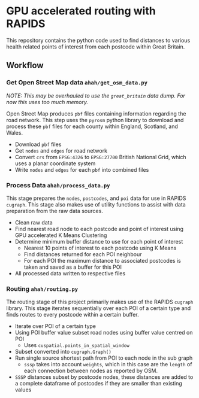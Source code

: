 # GPU accelerated routing with RAPIDS

This repository contains the python code used to find distances to various health related points of interest from each postcode within Great Britain.

## Workflow

### Get Open Street Map data `ahah/get_osm_data.py`

_NOTE: This may be overhauled to use the `great_britain` data dump. For now this uses too much memory._

Open Street Map produces `pbf` files containing information regarding the road network. This step uses the `pyrosm` python library to download and process these `pbf` files for each county within England, Scotland, and Wales.

* Download `pbf` files
* Get `nodes` and `edges` for road network
* Convert `crs` from `EPSG:4326` to `EPSG:27700` British National Grid, which uses a planar coordinate system
* Write `nodes` and `edges` for each `pbf` into combined files

### Process Data `ahah/process_data.py`

This stage prepares the `nodes`, `postcodes`, and `poi` data for use in RAPIDS `cugraph`. This stage also makes use of utility functions to assist with data preparation from the raw data sources.

* Clean raw data
* Find nearest road node to each postcode and point of interest using GPU accelerated K Means Clustering
* Determine minimum buffer distance to use for each point of interest
  * Nearest 10 points of interest to each postcode using K Means
  * Find distances returned for each POI neighbour
  * For each POI the maximum distance to associated postcodes is taken and saved as a buffer for this POI
* All processed data written to respective files

### Routing `ahah/routing.py`

The routing stage of this project primarily makes use of the RAPIDS `cugraph` library. This stage iterates sequentially over each POI of a certain type and finds routes to every postcode within a certain buffer.

* Iterate over POI of a certain type
* Using POI buffer value subset road nodes using buffer value centred on POI
  * Uses `cuspatial.points_in_spatial_window`
* Subset converted into `cugraph.Graph()`
* Run single source shortest path from POI to each node in the sub graph
  * `sssp` takes into account `weights`, which in this case are the `length` of each connection between nodes as reported by OSM.
* `SSSP` distances subset by postcode nodes, these distances are added to a complete dataframe of postcodes if they are smaller than existing values

